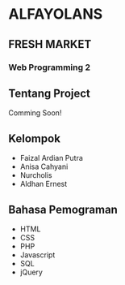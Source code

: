 # ALFAYOLANS
## FRESH MARKET
### Web Programming 2

## Tentang Project
  Comming Soon!

## Kelompok
* Faizal Ardian Putra
* Anisa Cahyani
* Nurcholis
* Aldhan Ernest

## Bahasa Pemograman
* HTML
* CSS
* PHP
* Javascript
* SQL
* jQuery

 

